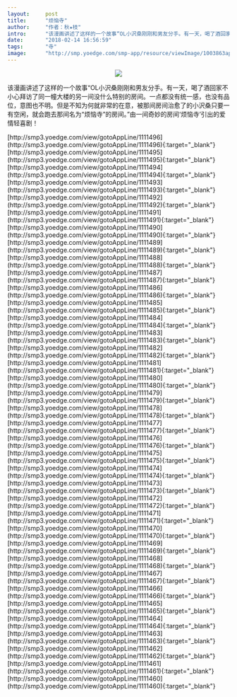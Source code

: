 ```yaml
---
layout:     post
title:      "烦恼寺"
author:     "作者：秋★枝"
intro:      "该漫画讲述了这样的一个故事“OL小沢桑刚刚和男友分手。有一天，喝了酒回家不小心拜访了同一幢大楼的另一间没什么特别的房间。一点都没有统一感，也没有品位，意图也不明。但是不知为何就非常的在意，被那间房间治愈了的小沢桑只要一有空闲，就会跑去那间名为“烦恼寺”的房间。”由一间奇妙的房间‘烦恼寺’引出的爱情轻喜剧！"
date:       "2018-02-14 16:56:59"
tags:       "寺"
image:      "http://smp.yoedge.com/smp-app/resource/viewImage/1003863appline.png"
---
```

<div style="text-align: center">
<p><img src="http://smp.yoedge.com/smp-app/resource/viewImage/1003863appline.png"/></p>
</div>
<p class="post-meta">
<span>该漫画讲述了这样的一个故事“OL小沢桑刚刚和男友分手。有一天，喝了酒回家不小心拜访了同一幢大楼的另一间没什么特别的房间。一点都没有统一感，也没有品位，意图也不明。但是不知为何就非常的在意，被那间房间治愈了的小沢桑只要一有空闲，就会跑去那间名为“烦恼寺”的房间。”由一间奇妙的房间‘烦恼寺’引出的爱情轻喜剧！</span>
</p>
[http://smp3.yoedge.com/view/gotoAppLine/1111496](http://smp3.yoedge.com/view/gotoAppLine/1111496){:target="_blank"}
[http://smp3.yoedge.com/view/gotoAppLine/1111495](http://smp3.yoedge.com/view/gotoAppLine/1111495){:target="_blank"}
[http://smp3.yoedge.com/view/gotoAppLine/1111494](http://smp3.yoedge.com/view/gotoAppLine/1111494){:target="_blank"}
[http://smp3.yoedge.com/view/gotoAppLine/1111493](http://smp3.yoedge.com/view/gotoAppLine/1111493){:target="_blank"}
[http://smp3.yoedge.com/view/gotoAppLine/1111492](http://smp3.yoedge.com/view/gotoAppLine/1111492){:target="_blank"}
[http://smp3.yoedge.com/view/gotoAppLine/1111491](http://smp3.yoedge.com/view/gotoAppLine/1111491){:target="_blank"}
[http://smp3.yoedge.com/view/gotoAppLine/1111490](http://smp3.yoedge.com/view/gotoAppLine/1111490){:target="_blank"}
[http://smp3.yoedge.com/view/gotoAppLine/1111489](http://smp3.yoedge.com/view/gotoAppLine/1111489){:target="_blank"}
[http://smp3.yoedge.com/view/gotoAppLine/1111488](http://smp3.yoedge.com/view/gotoAppLine/1111488){:target="_blank"}
[http://smp3.yoedge.com/view/gotoAppLine/1111487](http://smp3.yoedge.com/view/gotoAppLine/1111487){:target="_blank"}
[http://smp3.yoedge.com/view/gotoAppLine/1111486](http://smp3.yoedge.com/view/gotoAppLine/1111486){:target="_blank"}
[http://smp3.yoedge.com/view/gotoAppLine/1111485](http://smp3.yoedge.com/view/gotoAppLine/1111485){:target="_blank"}
[http://smp3.yoedge.com/view/gotoAppLine/1111484](http://smp3.yoedge.com/view/gotoAppLine/1111484){:target="_blank"}
[http://smp3.yoedge.com/view/gotoAppLine/1111483](http://smp3.yoedge.com/view/gotoAppLine/1111483){:target="_blank"}
[http://smp3.yoedge.com/view/gotoAppLine/1111482](http://smp3.yoedge.com/view/gotoAppLine/1111482){:target="_blank"}
[http://smp3.yoedge.com/view/gotoAppLine/1111481](http://smp3.yoedge.com/view/gotoAppLine/1111481){:target="_blank"}
[http://smp3.yoedge.com/view/gotoAppLine/1111480](http://smp3.yoedge.com/view/gotoAppLine/1111480){:target="_blank"}
[http://smp3.yoedge.com/view/gotoAppLine/1111479](http://smp3.yoedge.com/view/gotoAppLine/1111479){:target="_blank"}
[http://smp3.yoedge.com/view/gotoAppLine/1111478](http://smp3.yoedge.com/view/gotoAppLine/1111478){:target="_blank"}
[http://smp3.yoedge.com/view/gotoAppLine/1111477](http://smp3.yoedge.com/view/gotoAppLine/1111477){:target="_blank"}
[http://smp3.yoedge.com/view/gotoAppLine/1111476](http://smp3.yoedge.com/view/gotoAppLine/1111476){:target="_blank"}
[http://smp3.yoedge.com/view/gotoAppLine/1111475](http://smp3.yoedge.com/view/gotoAppLine/1111475){:target="_blank"}
[http://smp3.yoedge.com/view/gotoAppLine/1111474](http://smp3.yoedge.com/view/gotoAppLine/1111474){:target="_blank"}
[http://smp3.yoedge.com/view/gotoAppLine/1111473](http://smp3.yoedge.com/view/gotoAppLine/1111473){:target="_blank"}
[http://smp3.yoedge.com/view/gotoAppLine/1111472](http://smp3.yoedge.com/view/gotoAppLine/1111472){:target="_blank"}
[http://smp3.yoedge.com/view/gotoAppLine/1111471](http://smp3.yoedge.com/view/gotoAppLine/1111471){:target="_blank"}
[http://smp3.yoedge.com/view/gotoAppLine/1111470](http://smp3.yoedge.com/view/gotoAppLine/1111470){:target="_blank"}
[http://smp3.yoedge.com/view/gotoAppLine/1111469](http://smp3.yoedge.com/view/gotoAppLine/1111469){:target="_blank"}
[http://smp3.yoedge.com/view/gotoAppLine/1111468](http://smp3.yoedge.com/view/gotoAppLine/1111468){:target="_blank"}
[http://smp3.yoedge.com/view/gotoAppLine/1111467](http://smp3.yoedge.com/view/gotoAppLine/1111467){:target="_blank"}
[http://smp3.yoedge.com/view/gotoAppLine/1111466](http://smp3.yoedge.com/view/gotoAppLine/1111466){:target="_blank"}
[http://smp3.yoedge.com/view/gotoAppLine/1111465](http://smp3.yoedge.com/view/gotoAppLine/1111465){:target="_blank"}
[http://smp3.yoedge.com/view/gotoAppLine/1111464](http://smp3.yoedge.com/view/gotoAppLine/1111464){:target="_blank"}
[http://smp3.yoedge.com/view/gotoAppLine/1111463](http://smp3.yoedge.com/view/gotoAppLine/1111463){:target="_blank"}
[http://smp3.yoedge.com/view/gotoAppLine/1111462](http://smp3.yoedge.com/view/gotoAppLine/1111462){:target="_blank"}
[http://smp3.yoedge.com/view/gotoAppLine/1111461](http://smp3.yoedge.com/view/gotoAppLine/1111461){:target="_blank"}
[http://smp3.yoedge.com/view/gotoAppLine/1111460](http://smp3.yoedge.com/view/gotoAppLine/1111460){:target="_blank"}


